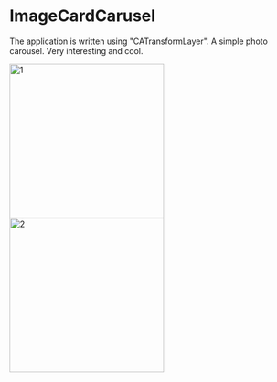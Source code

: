 # ImageCardCarusel

The application is written using "CATransformLayer".
A simple photo carousel.
Very interesting and cool.

<img width="270" alt="1" src="https://github.com/NikolayGrinko/ImageCardCarusel/assets/112849355/1708af88-d902-4092-ae7b-9f3bf23a0dfc">



<img width="270" alt="2" src="https://github.com/NikolayGrinko/ImageCardCarusel/assets/112849355/ad08932f-eff7-47f4-a804-5fcdc217056b">
